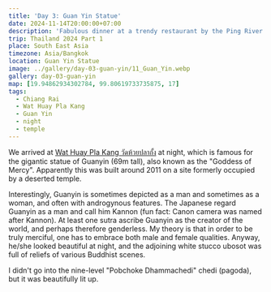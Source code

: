 ```yaml
---
title: 'Day 3: Guan Yin Statue'
date: 2024-11-14T20:00:00+07:00
description: 'Fabulous dinner at a trendy restaurant by the Ping River called Chefs Together.'
trip: Thailand 2024 Part 1
place: South East Asia
timezone: Asia/Bangkok
location: Guan Yin Statue
image: ../gallery/day-03-guan-yin/11_Guan_Yin.webp
gallery: day-03-guan-yin
map: [19.94862934302784, 99.80619733735875, 17]
tags:
  - Chiang Rai
  - Wat Huay Pla Kang
  - Guan Yin
  - night
  - temple
---
```


We arrived at [Wat Huay Pla Kang วัดห้วยปลากั้ง](https://www.tourismthailand.org/Attraction/wat-huai-pla-kang) at night, which is famous for the gigantic statue of Guanyin (69m tall), also known as the "Goddess of Mercy". Apparently this was built around 2011 on a site formerly occupied by a deserted temple.

Interestingly, Guanyin is sometimes depicted as a man and sometimes as a woman, and often with androgynous features. The Japanese regard Guanyin as a man and call him Kannon (fun fact: Canon camera was named after Kannon). At least one sutra ascribe Guanyin as the creator of the world, and perhaps therefore genderless. My theory is that in order to be truly merciful, one has to embrace both male and female qualities. Anyway, he/she looked beautiful at night, and the adjoining white stucco ubosot was full of reliefs of various Buddhist scenes.

I didn't go into the nine-level "Pobchoke Dhammachedi" chedi (pagoda), but it was beautifully lit up.

